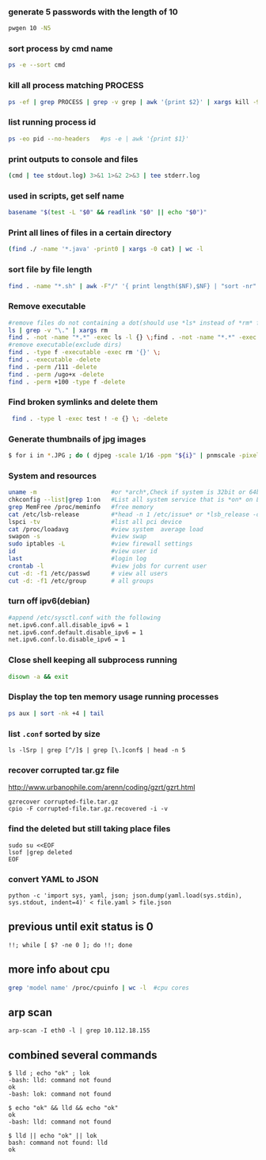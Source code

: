 ### generate 5 passwords with the length of 10
```bash
pwgen 10 -N5 
```
### sort process by cmd name
```bash
ps -e --sort cmd
```
### kill all process matching PROCESS
```bash
ps -ef | grep PROCESS | grep -v grep | awk '{print $2}' | xargs kill -9
```
### list running process id
```bash
ps -eo pid --no-headers   #ps -e | awk '{print $1}'
```
### print outputs to console and files
```bash
(cmd | tee stdout.log) 3>&1 1>&2 2>&3 | tee stderr.log
```
### used in scripts, get self name
```bash
basename "$(test -L "$0" && readlink "$0" || echo "$0")"
```
### Print all lines of files in a certain directory
```bash
(find ./ -name '*.java' -print0 | xargs -0 cat) | wc -l
```

### sort file by file length
```bash
find . -name "*.sh" | awk -F"/" '{ print length($NF),$NF} | "sort -nr" }'
```

### Remove executable
```bash
#remove files do not containing a dot(should use *ls* instead of *rm* first)
ls | grep -v "\." | xargs rm
find . -not -name "*.*" -exec ls -l {} \;find . -not -name "*.*" -exec rm -i {} \;
#remove executable(exclude dirs)
find . -type f -executable -exec rm '{}' \;
find . -executable -delete
find . -perm /111 -delete
find . -perm /ugo+x -delete
find . -perm +100 -type f -delete
```
### Find broken symlinks and delete them
```bash
 find . -type l -exec test ! -e {} \; -delete
```
### Generate thumbnails of jpg images
```bash
$ for i in *.JPG ; do ( djpeg -scale 1/16 -ppm "${i}" | pnmscale -pixels 50246 | cjpeg -optimize -progressive > /preview/"${i%%.*}".jpeg ) ; done
```
### System and resources
```bash
uname -m                     #or *arch*,Check if system is 32bit or 64bit
chkconfig --list|grep 1:on   #List all system service that is *on* on Level 1:
grep MemFree /proc/meminfo   #free memory
cat /etc/lsb-release         #*head -n 1 /etc/issue* or *lsb_release -d*
lspci -tv                    #list all pci device
cat /proc/loadavg            #view system  average load
swapon -s                    #view swap
sudo iptables -L             #view firewall settings
id                           #view user id
last                         #login log
crontab -l                   #view jobs for current user
cut -d: -f1 /etc/passwd      # view all users
cut -d: -f1 /etc/group       # all groups
```

### turn off ipv6(debian)
```bash
#append /etc/sysctl.conf with the following
net.ipv6.conf.all.disable_ipv6 = 1
net.ipv6.conf.default.disable_ipv6 = 1
net.ipv6.conf.lo.disable_ipv6 = 1
```

### Close shell keeping all subprocess running
```bash
disown -a && exit
```

### Display the top ten memory usage running processes
```bash
ps aux | sort -nk +4 | tail
```

### list `.conf` sorted by size
```
ls -lSrp | grep [^/]$ | grep [\.]conf$ | head -n 5
```

### recover corrupted tar.gz file
http://www.urbanophile.com/arenn/coding/gzrt/gzrt.html
```
gzrecover corrupted-file.tar.gz
cpio -F corrupted-file.tar.gz.recovered -i -v
```

### find the deleted but still taking place files
```
sudo su <<EOF
lsof |grep deleted
EOF
```

### convert YAML to JSON
```
python -c 'import sys, yaml, json; json.dump(yaml.load(sys.stdin), sys.stdout, indent=4)' < file.yaml > file.json
```

## previous until exit status is 0
```
!!; while [ $? -ne 0 ]; do !!; done
```

## more info about cpu
``` bash
grep 'model name' /proc/cpuinfo | wc -l  #cpu cores
```

## arp scan
```
arp-scan -I eth0 -l | grep 10.112.18.155
```

## combined several commands
```
$ lld ; echo "ok" ; lok
-bash: lld: command not found
ok
-bash: lok: command not found

$ echo "ok" && lld && echo "ok"
ok
-bash: lld: command not found

$ lld || echo "ok" || lok
bash: command not found: lld
ok
```
